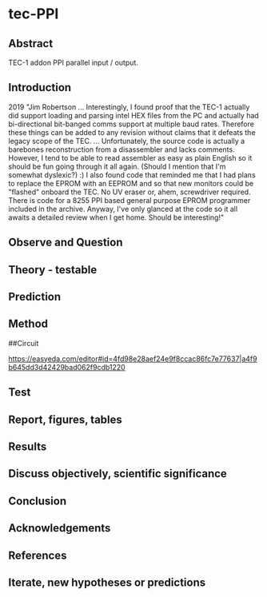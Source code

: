 # tec-PPI





## Abstract
TEC-1 addon PPI parallel input / output.

## Introduction 

2019 "Jim Robertson ... Interestingly, I found proof that the TEC-1 actually did support loading and parsing intel HEX files from the PC and actually had bi-directional bit-banged comms support at multiple baud rates. Therefore these things can be added to any revision without claims that it defeats the legacy scope of the TEC. ... Unfortunately, the source code is actually a barebones reconstruction from a disassembler and lacks comments. However, I tend to be able to read assembler as easy as plain English so it should be fun going through it all again. (Should I mention that I'm somewhat dyslexic?) :) I also found code that reminded me that I had plans to replace the EPROM with an EEPROM and so that new monitors could be "flashed" onboard the TEC. No UV eraser or, ahem, screwdriver required. There is code for a 8255 PPI based general purpose EPROM programmer included in the archive. Anyway, I've only glanced at the code so it all awaits a detailed review when I get home. Should be interesting!"


## Observe and Question 

## Theory - testable

## Prediction

## Method 

##Circuit

https://easyeda.com/editor#id=4fd98e28aef24e9f8ccac86fc7e77637|a4f9b645dd3d42429bad062f9cdb1220

## Test

## Report, figures, tables

## Results

## Discuss objectively, scientific significance 

## Conclusion 

## Acknowledgements

## References

## Iterate, new hypotheses or predictions

